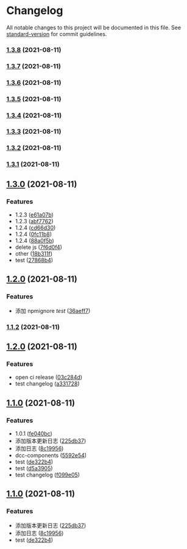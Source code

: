 # Changelog

All notable changes to this project will be documented in this file. See [standard-version](https://github.com/conventional-changelog/standard-version) for commit guidelines.

### [1.3.8](https://gitlab.codemao.cn/frontend/new-retail/dcc/dcc-tool-kit/compare/v1.3.7...v1.3.8) (2021-08-11)

### [1.3.7](https://gitlab.codemao.cn/frontend/new-retail/dcc/dcc-tool-kit/compare/v1.3.6...v1.3.7) (2021-08-11)

### [1.3.6](https://gitlab.codemao.cn/frontend/new-retail/dcc/dcc-tool-kit/compare/v1.3.5...v1.3.6) (2021-08-11)

### [1.3.5](https://gitlab.codemao.cn/frontend/new-retail/dcc/dcc-tool-kit/compare/v1.3.4...v1.3.5) (2021-08-11)

### [1.3.4](https://gitlab.codemao.cn/frontend/new-retail/dcc/dcc-tool-kit/compare/v1.3.3...v1.3.4) (2021-08-11)

### [1.3.3](https://gitlab.codemao.cn/frontend/new-retail/dcc/dcc-tool-kit/compare/v1.3.2...v1.3.3) (2021-08-11)

### [1.3.2](https://gitlab.codemao.cn/frontend/new-retail/dcc/dcc-tool-kit/compare/v1.3.1...v1.3.2) (2021-08-11)

### [1.3.1](https://gitlab.codemao.cn/frontend/new-retail/dcc/dcc-tool-kit/compare/v1.3.0...v1.3.1) (2021-08-11)

## [1.3.0](https://gitlab.codemao.cn/frontend/new-retail/dcc/dcc-tool-kit/compare/v1.2.2...v1.3.0) (2021-08-11)


### Features

* 1.2.3 ([e61a07b](https://gitlab.codemao.cn/frontend/new-retail/dcc/dcc-tool-kit/commit/e61a07b5a5dc93766f8bcfaa01d16bda83c9001f))
* 1.2.3 ([abf7762](https://gitlab.codemao.cn/frontend/new-retail/dcc/dcc-tool-kit/commit/abf776287563bd0cda14324bb8bb38b961f88972))
* 1.2.4 ([cd66d30](https://gitlab.codemao.cn/frontend/new-retail/dcc/dcc-tool-kit/commit/cd66d3077a38a0be481e65e1556220082ac85353))
* 1.2.4 ([0fc11b8](https://gitlab.codemao.cn/frontend/new-retail/dcc/dcc-tool-kit/commit/0fc11b84344bb47b28da69090d88f59271fff104))
* 1.2.4 ([88a0f5b](https://gitlab.codemao.cn/frontend/new-retail/dcc/dcc-tool-kit/commit/88a0f5bb029b85056a4c9ee750b090ccdf166214))
* delete js ([7f6d0f4](https://gitlab.codemao.cn/frontend/new-retail/dcc/dcc-tool-kit/commit/7f6d0f461597358ba077711119349724ab30b097))
* other ([18b311f](https://gitlab.codemao.cn/frontend/new-retail/dcc/dcc-tool-kit/commit/18b311fac25bbf00828eda34a1767e858fe38183))
* test ([27868b4](https://gitlab.codemao.cn/frontend/new-retail/dcc/dcc-tool-kit/commit/27868b40d0bc392f80612da884771d9f2f868d82))

## [1.2.0](https://gitlab.codemao.cn/frontend/new-retail/dcc/dcc-tool-kit/compare/v1.1.2...v1.2.0) (2021-08-11)


### Features

* 添加 npmignore _test_ ([36aeff7](https://gitlab.codemao.cn/frontend/new-retail/dcc/dcc-tool-kit/commit/36aeff7e89b95adef3e104a5c55a51211ddb7bdc))

### [1.1.2](https://gitlab.codemao.cn/frontend/new-retail/dcc/dcc-tool-kit/compare/v1.2.0...v1.1.2) (2021-08-11)

## [1.2.0](https://gitlab.codemao.cn/frontend/new-retail/dcc/dcc-tool-kit/compare/v1.1.0...v1.2.0) (2021-08-11)


### Features

* open ci release ([03c284d](https://gitlab.codemao.cn/frontend/new-retail/dcc/dcc-tool-kit/commit/03c284d115cdc008e12e06875c87043c9dfa66a3))
* test changelog ([a331728](https://gitlab.codemao.cn/frontend/new-retail/dcc/dcc-tool-kit/commit/a331728fa2e3a8a6ea597c03f2b1bdc9b66cdeeb))

## [1.1.0](https://gitlab.codemao.cn/frontend/new-retail/dcc/dcc-tool-kit/compare/v0.1.3...v1.1.0) (2021-08-11)


### Features

* 1.0.1 ([fe040bc](https://gitlab.codemao.cn/frontend/new-retail/dcc/dcc-tool-kit/commit/fe040bc7127a0575c0b8e528d311478dc44586f1))
* 添加版本更新日志 ([225db37](https://gitlab.codemao.cn/frontend/new-retail/dcc/dcc-tool-kit/commit/225db378465747f34194155badfa2ea9cc4abbfe))
* 添加日志 ([8c19956](https://gitlab.codemao.cn/frontend/new-retail/dcc/dcc-tool-kit/commit/8c19956716210a272c3042b95b9ffdc2188490ca))
* dcc-components ([5592e54](https://gitlab.codemao.cn/frontend/new-retail/dcc/dcc-tool-kit/commit/5592e54be747cd466937f1752c4dc7b16624ae2a))
* test ([de322b4](https://gitlab.codemao.cn/frontend/new-retail/dcc/dcc-tool-kit/commit/de322b4a197dd8283279a5106794c07fd6f996d4))
* test ([d5a3905](https://gitlab.codemao.cn/frontend/new-retail/dcc/dcc-tool-kit/commit/d5a3905d9d282a9501fe24ce4402ee08bd4972e3))
* test changelog ([f099e05](https://gitlab.codemao.cn/frontend/new-retail/dcc/dcc-tool-kit/commit/f099e052036acb09c3d649621c771cac0347c195))

## [1.1.0](https://gitlab.codemao.cn/frontend/new-retail/dcc/dcc-tool-kit/compare/v1.0.3...v1.1.0) (2021-08-11)


### Features

* 添加版本更新日志 ([225db37](https://gitlab.codemao.cn/frontend/new-retail/dcc/dcc-tool-kit/commit/225db378465747f34194155badfa2ea9cc4abbfe))
* 添加日志 ([8c19956](https://gitlab.codemao.cn/frontend/new-retail/dcc/dcc-tool-kit/commit/8c19956716210a272c3042b95b9ffdc2188490ca))
* test ([de322b4](https://gitlab.codemao.cn/frontend/new-retail/dcc/dcc-tool-kit/commit/de322b4a197dd8283279a5106794c07fd6f996d4))
